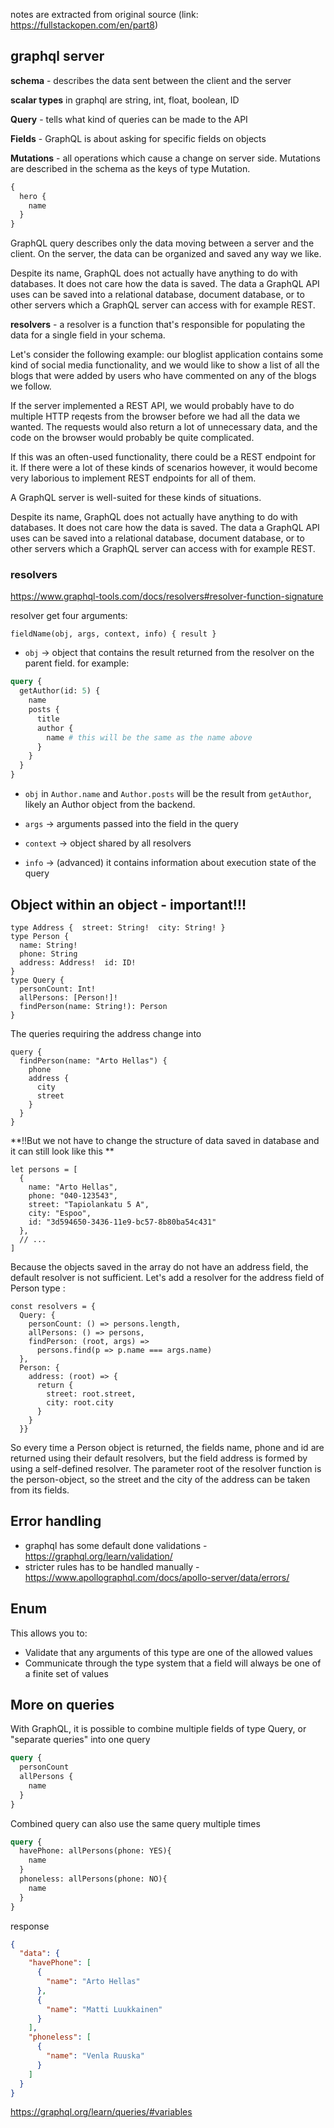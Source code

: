 notes are extracted from original source (link: https://fullstackopen.com/en/part8)

## graphql server

**schema** - describes the data sent between the client and the server

**scalar types** in graphql are string, int, float, boolean, ID


**Query** - tells what kind of queries can be made to the API

**Fields** - GraphQL is about asking for specific fields on objects

**Mutations** - all operations which cause a change on server side. Mutations are described in the schema as the keys of type Mutation.

```javascript
{
  hero {
    name
  }
}
```

GraphQL query describes only the data moving between a server and the client. On the server, the data can be organized and saved any way we like.

Despite its name, GraphQL does not actually have anything to do with databases. It does not care how the data is saved. The data a GraphQL API uses can be saved into a relational database, document database, or to other servers which a GraphQL server can access with for example REST.

**resolvers** - a resolver is a function that's responsible for populating the data for a single field in your schema.


Let's consider the following example: our bloglist application contains some kind of social media functionality, and we would like to show a list of all the blogs that were added by users who have commented on any of the blogs we follow.

If the server implemented a REST API, we would probably have to do multiple HTTP reqests from the browser before we had all the data we wanted. The requests would also return a lot of unnecessary data, and the code on the browser would probably be quite complicated.

If this was an often-used functionality, there could be a REST endpoint for it. If there were a lot of these kinds of scenarios however, it would become very laborious to implement REST endpoints for all of them. 

A GraphQL server is well-suited for these kinds of situations. 

Despite its name, GraphQL does not actually have anything to do with databases. It does not care how the data is saved. The data a GraphQL API uses can be saved into a relational database, document database, or to other servers which a GraphQL server can access with for example REST.


### resolvers

https://www.graphql-tools.com/docs/resolvers#resolver-function-signature

resolver get four arguments:

`fieldName(obj, args, context, info) { result }` 

- `obj` -> object that contains the result returned from the resolver on the parent field.
for example:

```graphql
query {
  getAuthor(id: 5) {
    name
    posts {
      title
      author {
        name # this will be the same as the name above
      }
    }
  }
}
```
- `obj` in `Author.name` and `Author.posts` will be the result from `getAuthor`, likely an Author object from the backend.

- `args` -> arguments passed into the field in the query
- `context` -> object shared by all resolvers
- `info` -> (advanced) it contains information about execution state of the query


## Object within an object - important!!!

```
type Address {  street: String!  city: String! }
type Person {
  name: String!
  phone: String
  address: Address!  id: ID!
}
type Query {
  personCount: Int!
  allPersons: [Person!]!
  findPerson(name: String!): Person
}
```
The queries requiring the address change into
```
query {
  findPerson(name: "Arto Hellas") {
    phone 
    address {
      city 
      street
    }
  }
}
```
**!!But we not have to change the structure of data saved in database and it can still look like this **

```
let persons = [
  {
    name: "Arto Hellas",
    phone: "040-123543",
    street: "Tapiolankatu 5 A",
    city: "Espoo",
    id: "3d594650-3436-11e9-bc57-8b80ba54c431"
  },
  // ...
]
```

Because the objects saved in the array do not have an address field, the default resolver is not sufficient. Let's add a resolver for the address field of Person type : 

```
const resolvers = {
  Query: {
    personCount: () => persons.length,
    allPersons: () => persons,
    findPerson: (root, args) =>
      persons.find(p => p.name === args.name)
  },
  Person: {    
    address: (root) => {      
      return {    
        street: root.street,   
        city: root.city 
      } 
    }
  }}
```

So every time a Person object is returned, the fields name, phone and id are returned using their default resolvers, but the field address is formed by using a self-defined resolver. The parameter root of the resolver function is the person-object, so the street and the city of the address can be taken from its fields.

## Error handling

- graphql has some default done validations - https://graphql.org/learn/validation/
- stricter rules has to be handled manually  - https://www.apollographql.com/docs/apollo-server/data/errors/

## Enum

 This allows you to:

  - Validate that any arguments of this type are one of the allowed values
  - Communicate through the type system that a field will always be one of a finite set of values

## More on queries

With GraphQL, it is possible to combine multiple fields of type Query, or "separate queries" into one query

```graphql
query {
  personCount
  allPersons {
    name
  }
}
```

Combined query can also use the same query multiple times

```graphql
query {
  havePhone: allPersons(phone: YES){
    name
  }
  phoneless: allPersons(phone: NO){
    name
  }
}
```

response

```json
{
  "data": {
    "havePhone": [
      {
        "name": "Arto Hellas"
      },
      {
        "name": "Matti Luukkainen"
      }
    ],
    "phoneless": [
      {
        "name": "Venla Ruuska"
      }
    ]
  }
}
```

https://graphql.org/learn/queries/#variables